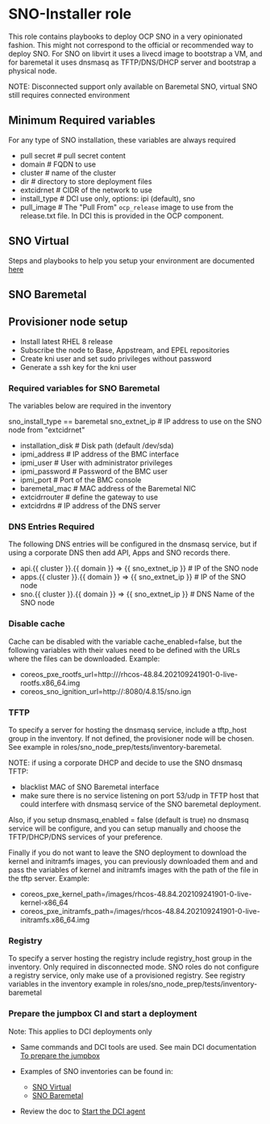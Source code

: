 # SNO-Installer role

This role contains playbooks to deploy OCP SNO in a very opinionated fashion. This might not correspond to the official or recommended way to deploy SNO. For SNO on libvirt it uses a livecd image to bootstrap a VM, and for baremetal it uses dnsmasq as TFTP/DNS/DHCP server and bootstrap a physical node. 

NOTE: Disconnected support only available on Baremetal SNO, virtual SNO still requires connected environment

## Minimum Required variables

For any type of SNO installation, these variables are always required

- pull secret # pull secret content
- domain # FQDN to use
- cluster # name of the cluster
- dir # directory to store deployment files
- extcidrnet # CIDR of the network to use
- install_type # DCI use only, options: ipi (default), sno
- pull_image # The "Pull From" `ocp_release` image to use from the release.txt file. In DCI this is provided in the OCP component.

## SNO Virtual

Steps and playbooks to help you setup your environment are documented [here](https://github.com/redhat-cip/dci-openshift-agent/tree/master/samples/sno_on_libvirt#readme)
## SNO Baremetal

## Provisioner node setup
- Install latest RHEL 8 release
- Subscribe the node to Base, Appstream, and EPEL repositories
- Create kni user and set sudo privileges without password
- Generate a ssh key for the kni user

### Required variables for SNO Baremetal

The variables below are required in the inventory

sno_install_type == baremetal
sno_extnet_ip # IP address to use on the SNO node from "extcidrnet"
- installation_disk  # Disk path (default /dev/sda)
- ipmi_address  # IP address of the BMC interface
- ipmi_user  # User with administrator privileges
- ipmi_password  # Password of the BMC user
- ipmi_port  # Port of the BMC console
- baremetal_mac  # MAC address of the Baremetal NIC 
- extcidrrouter  # define the gateway to use
- extcidrdns  # IP address of the DNS server


### DNS Entries Required

The following DNS entries will be configured in the dnsmasq service, but if using a corporate DNS then add API, Apps and SNO records there.

- api.{{ cluster }}.{{ domain }}  =>  {{ sno_extnet_ip }}  # IP of the SNO node
- apps.{{ cluster }}.{{ domain }}  =>  {{ sno_extnet_ip }}  # IP of the SNO node
- sno.{{ cluster }}.{{ domain }}  =>  {{ sno_extnet_ip }} # DNS Name of the SNO node

### Disable cache

Cache can be disabled with the variable cache_enabled=false, but the following variables with their values need to be defined with the URLs where the files can be downloaded. Example:

- coreos_pxe_rootfs_url=http://<web-server>/rhcos-48.84.202109241901-0-live-rootfs.x86_64.img
- coreos_sno_ignition_url=http://<web-server>:8080/4.8.15/sno.ign

### TFTP

To specify a server for hosting the dnsmasq service, include a tftp_host group in the inventory. If not defined, the provisioner node will be chosen.
See example in roles/sno_node_prep/tests/inventory-baremetal.

NOTE: if using a corporate DHCP and decide to use the SNO dnsmasq TFTP:
 - blacklist MAC of SNO Baremetal interface
 - make sure there is no service listening on port 53/udp in TFTP host that could interfere with dnsmasq service of the SNO baremetal deployment.

Also, if you setup dnsmasq_enabled = false (default is true) no dnsmasq service will be configure, and you can setup manually and choose the TFTP/DHCP/DNS services of your preference.

Finally if you do not want to leave the SNO deployment to download the kernel and initramfs images, you can previously downloaded them and and pass the variables of kernel and initramfs images with the path of the file in the tftp server. Example:

- coreos_pxe_kernel_path=/images/rhcos-48.84.202109241901-0-live-kernel-x86_64
- coreos_pxe_initramfs_path=/images/rhcos-48.84.202109241901-0-live-initramfs.x86_64.img

### Registry

To specify a server hosting the registry include registry_host group in the inventory. Only required in disconnected mode. SNO roles do not configure a registry service, only make use of a provisioned registry. 
See registry variables in the inventory example in roles/sno_node_prep/tests/inventory-baremetal


### Prepare the jumpbox CI and start a deployment

Note: This applies to DCI deployments only

- Same commands and DCI tools are used. See main DCI documentation [To prepare the jumpbox](https://github.com/redhat-cip/dci-openshift-agent/blob/master/README.md#installation-of-dci-jumpbox)
- Examples of SNO inventories can be found in:
  * [SNO Virtual](https://github.com/redhat-cip/dci-openshift-agent/blob/master/samples/sno_on_libvirt/examples/hosts-libvirt)
  * [SNO Baremetal](https://github.com/redhat-cip/dci-openshift-agent/blob/master/samples/sno_on_libvirt/examples/hosts-baremetal)

- Review the doc to [Start the DCI agent](https://github.com/redhat-cip/dci-openshift-agent/blob/master/README.md#starting-the-dci-ocp-agent)

